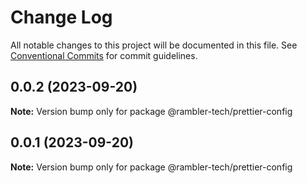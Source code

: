 # Change Log

All notable changes to this project will be documented in this file.
See [Conventional Commits](https://conventionalcommits.org) for commit guidelines.

## 0.0.2 (2023-09-20)

**Note:** Version bump only for package @rambler-tech/prettier-config

## 0.0.1 (2023-09-20)

**Note:** Version bump only for package @rambler-tech/prettier-config
